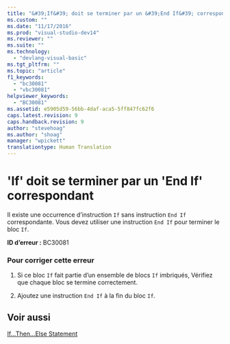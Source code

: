 ```yaml
---
title: "&#39;If&#39; doit se terminer par un &#39;End If&#39; correspondant | Microsoft Docs"
ms.custom: ""
ms.date: "11/17/2016"
ms.prod: "visual-studio-dev14"
ms.reviewer: ""
ms.suite: ""
ms.technology: 
  - "devlang-visual-basic"
ms.tgt_pltfrm: ""
ms.topic: "article"
f1_keywords: 
  - "bc30081"
  - "vbc30081"
helpviewer_keywords: 
  - "BC30081"
ms.assetid: e5905d59-56bb-4daf-aca5-5ff847fc62f6
caps.latest.revision: 9
caps.handback.revision: 9
author: "stevehoag"
ms.author: "shoag"
manager: "wpickett"
translationtype: Human Translation
---
```

# &#39;If&#39; doit se terminer par un &#39;End If&#39; correspondant
Il existe une occurrence d’instruction `If` sans instruction `End If` correspondante. Vous devez utiliser une instruction `End If` pour terminer le bloc `If`.  
  
 **ID d’erreur :** BC30081  
  
### Pour corriger cette erreur  
  
1.  Si ce bloc `If` fait partie d’un ensemble de blocs `If` imbriqués, Vérifiez que chaque bloc se termine correctement.  
  
2.  Ajoutez une instruction `End If` à la fin du bloc `If`.  
  
## Voir aussi  
 [If...Then...Else Statement](../../visual-basic/language-reference/statements/if-then-else-statement.md)